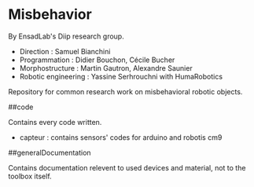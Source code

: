 Misbehavior
===========

By EnsadLab's Diip research group.

* Direction : Samuel Bianchini
* Programmation : Didier Bouchon, Cécile Bucher
* Morphostructure : Martin Gautron, Alexandre Saunier
* Robotic engineering : Yassine Serhrouchni with HumaRobotics

Repository for common research work on misbehavioral robotic objects.


##code

Contains every code written.

* capteur : contains sensors' codes for arduino and robotis cm9


##generalDocumentation

Contains documentation relevent to used devices and material, not to the toolbox itself.

